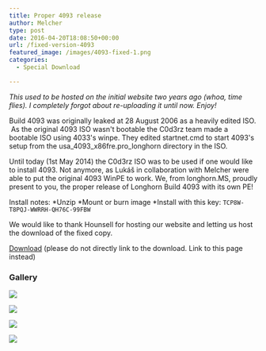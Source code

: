 ```yaml
---
title: Proper 4093 release
author: Melcher
type: post
date: 2016-04-20T18:08:50+00:00
url: /fixed-version-4093
featured_image: /images/4093-fixed-1.png
categories:
  - Special Download

---
```

_This used to be hosted on the initial website two years ago (whoa, time flies). I completely forgot about re-uploading it until now. Enjoy!_

Build 4093 was originally leaked at 28 August 2006 as a heavily edited ISO.  As the original 4093 ISO wasn't bootable the C0d3rz team made a bootable ISO using 4033's winpe. They edited startnet.cmd to start 4093's setup from the usa\_4093\_x86fre.pro\_longhorn directory in the ISO.

Until today (1st May 2014) the C0d3rz ISO was to be used if one would like to install 4093. Not anymore, as Lukáš in collaboration with Melcher were able to put the original 4093 WinPE to work. We, from longhorn.MS, proudly present to you, the proper release of Longhorn Build 4093 with its own PE!

Install notes:
*Unzip
*Mount or burn image
*Install with this key: `TCP8W-T8PQJ-WWRRH-QH76C-99FBW`

We would like to thank Hounsell for hosting our website and letting us host the download of the fixed copy.

[Download](/images/4093fixed.zip)
(please do not directly link to the download. Link to this page instead)


### Gallery

<div class="flex">
<div class="ma2 ml0">
<div></div>

![](/images/4093-fixed-4.png)
</div>
<div class="ma2 ml0 mr0">

![](/images/4093-fixed-1.png)
</div>
</div>
<div class="flex">
<div class="ma2 ml0">
<div></div>

![](/images/4093-fixed-2.png)
</div>
<div class="ma2 ml0 mr0">

![](/images/4093-fixed-3.png)
</div>
</div>